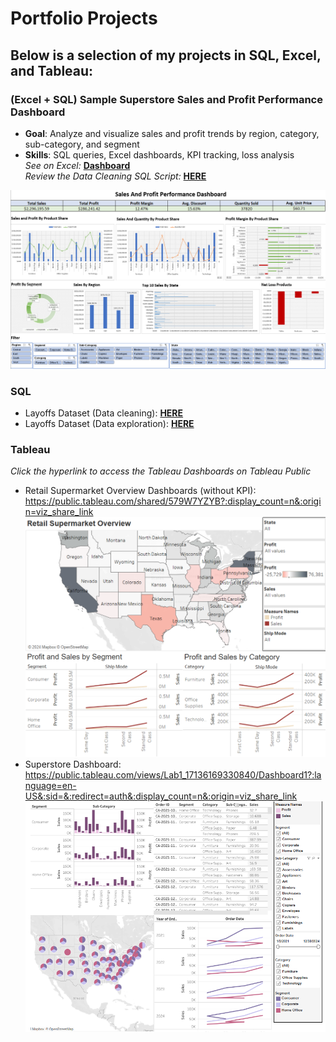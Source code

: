 # Portfolio Projects
## Below is a selection of my projects in SQL, Excel, and Tableau:

### (Excel + SQL) Sample Superstore Sales and Profit Performance Dashboard

- **Goal**: Analyze and visualize sales and profit trends by region, category, sub-category, and segment  
- **Skills**: SQL queries, Excel dashboards, KPI tracking, loss analysis<br /> 
*See on Excel:* **[Dashboard](https://github.com/hidayatulnajwa/Data-Analyst-Portfolio/blob/a83f7e025b199caf8cc689ffd4198463a6bd5a81/Excel%20-%20Sales%20and%20Profit%20Performance%20Dasboard.xlsx)** <br /> 
*Review the Data Cleaning SQL Script:* **[HERE](https://github.com/hidayatulnajwa/Data-Analyst-Portfolio/blob/481d323b85ea8b6d0176fc7e3ca0bdb968c95e12/SQL%20-%20Data%20Cleaning%20samplesuperstore.sql)** <br /> 

![Sample Superstore Dashboard](visuals/SampleSuperstoreDashboard.png) <br />

### SQL

- Layoffs Dataset (Data cleaning): **[HERE](SQL_Data_Cleaning_world_layoffs.sql)** <br /> 
- Layoffs Dataset (Data exploration): **[HERE](SQL_Data_Exploratory_world_layoffs.sql)** <br />
  
### Tableau 

*Click the hyperlink to access the Tableau Dashboards on Tableau Public* <br />

- Retail Supermarket Overview Dashboards (without KPI):<br />
  https://public.tableau.com/shared/579W7YZYB?:display_count=n&:origin=viz_share_link<br />
  ![Retail Supermarket Overview Dashboard](visuals/RetailSupermarketOverviewDashboard.png) <br />
- Superstore Dashboard:<br />
  https://public.tableau.com/views/Lab1_17136169330840/Dashboard1?:language=en-US&:sid=&:redirect=auth&:display_count=n&:origin=viz_share_link<br />
  ![Superstore Dashboard](visuals/SuperstoreDashboard.png)










